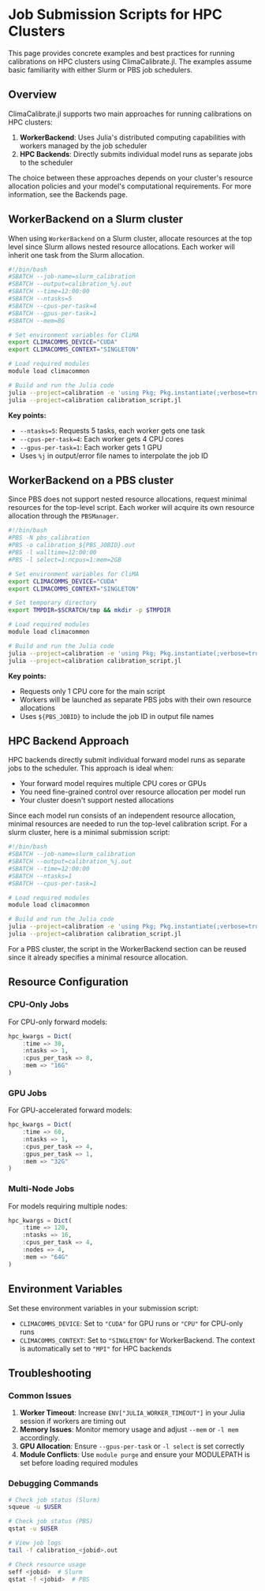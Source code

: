 # Job Submission Scripts for HPC Clusters

This page provides concrete examples and best practices for running calibrations on HPC clusters using ClimaCalibrate.jl. The examples assume basic familiarity with either Slurm or PBS job schedulers.

## Overview

ClimaCalibrate.jl supports two main approaches for running calibrations on HPC clusters:

1. **WorkerBackend**: Uses Julia's distributed computing capabilities with workers managed by the job scheduler
2. **HPC Backends**: Directly submits individual model runs as separate jobs to the scheduler

The choice between these approaches depends on your cluster's resource allocation policies and your model's computational requirements.
For more information, see the Backends page.

## WorkerBackend on a Slurm cluster

When using `WorkerBackend` on a Slurm cluster, allocate resources at the top level since Slurm allows nested resource allocations. Each worker will inherit one task from the Slurm allocation.

```bash
#!/bin/bash
#SBATCH --job-name=slurm_calibration
#SBATCH --output=calibration_%j.out
#SBATCH --time=12:00:00
#SBATCH --ntasks=5
#SBATCH --cpus-per-task=4
#SBATCH --gpus-per-task=1
#SBATCH --mem=8G

# Set environment variables for CliMA
export CLIMACOMMS_DEVICE="CUDA"
export CLIMACOMMS_CONTEXT="SINGLETON"

# Load required modules
module load climacommon

# Build and run the Julia code
julia --project=calibration -e 'using Pkg; Pkg.instantiate(;verbose=true)'
julia --project=calibration calibration_script.jl
```

**Key points:**
- `--ntasks=5`: Requests 5 tasks, each worker gets one task
- `--cpus-per-task=4`: Each worker gets 4 CPU cores
- `--gpus-per-task=1`: Each worker gets 1 GPU
- Uses `%j` in output/error file names to interpolate the job ID

## WorkerBackend on a PBS cluster

Since PBS does not support nested resource allocations, request minimal resources for the top-level script. Each worker will acquire its own resource allocation through the `PBSManager`.

```bash
#!/bin/bash
#PBS -N pbs_calibration
#PBS -o calibration_${PBS_JOBID}.out
#PBS -l walltime=12:00:00
#PBS -l select=1:ncpus=1:mem=2GB

# Set environment variables for CliMA
export CLIMACOMMS_DEVICE="CUDA"
export CLIMACOMMS_CONTEXT="SINGLETON"

# Set temporary directory
export TMPDIR=$SCRATCH/tmp && mkdir -p $TMPDIR

# Load required modules
module load climacommon

# Build and run the Julia code
julia --project=calibration -e 'using Pkg; Pkg.instantiate(;verbose=true)'
julia --project=calibration calibration_script.jl
```

**Key points:**
- Requests only 1 CPU core for the main script
- Workers will be launched as separate PBS jobs with their own resource allocations
- Uses `${PBS_JOBID}` to include the job ID in output file names

## HPC Backend Approach

HPC backends directly submit individual forward model runs as separate jobs to the scheduler. This approach is ideal when:
- Your forward model requires multiple CPU cores or GPUs
- You need fine-grained control over resource allocation per model run
- Your cluster doesn't support nested allocations

Since each model run consists of an independent resource allocation, minimal resources are needed to run the top-level calibration script.
For a slurm cluster, here is a minimal submission script:
```bash
#!/bin/bash
#SBATCH --job-name=slurm_calibration
#SBATCH --output=calibration_%j.out
#SBATCH --time=12:00:00
#SBATCH --ntasks=1
#SBATCH --cpus-per-task=1

# Load required modules
module load climacommon

# Build and run the Julia code
julia --project=calibration -e 'using Pkg; Pkg.instantiate(;verbose=true)'
julia --project=calibration calibration_script.jl
```
For a PBS cluster, the script in the WorkerBackend section can be reused since it already specifies a minimal resource allocation.

## Resource Configuration

### CPU-Only Jobs

For CPU-only forward models:

```julia
hpc_kwargs = Dict(
    :time => 30,
    :ntasks => 1,
    :cpus_per_task => 8,
    :mem => "16G"
)
```

### GPU Jobs

For GPU-accelerated forward models:

```julia
hpc_kwargs = Dict(
    :time => 60,
    :ntasks => 1,
    :cpus_per_task => 4,
    :gpus_per_task => 1,
    :mem => "32G"
)
```

### Multi-Node Jobs

For models requiring multiple nodes:

```julia
hpc_kwargs = Dict(
    :time => 120,
    :ntasks => 16,
    :cpus_per_task => 4,
    :nodes => 4,
    :mem => "64G"
)
```

## Environment Variables

Set these environment variables in your submission script:

- `CLIMACOMMS_DEVICE`: Set to `"CUDA"` for GPU runs or `"CPU"` for CPU-only runs
- `CLIMACOMMS_CONTEXT`: Set to `"SINGLETON"` for WorkerBackend. The context is automatically set to `"MPI"` for HPC backends

## Troubleshooting

### Common Issues

1. **Worker Timeout**: Increase `ENV["JULIA_WORKER_TIMEOUT"]` in your Julia session if workers are timing out
2. **Memory Issues**: Monitor memory usage and adjust `--mem` or `-l mem` accordingly. 
3. **GPU Allocation**: Ensure `--gpus-per-task` or `-l select` is set correctly
4. **Module Conflicts**: Use `module purge` and ensure your MODULEPATH is set before loading required modules

### Debugging Commands

```bash
# Check job status (Slurm)
squeue -u $USER

# Check job status (PBS)
qstat -u $USER

# View job logs
tail -f calibration_<jobid>.out

# Check resource usage
seff <jobid>  # Slurm
qstat -f <jobid>  # PBS
```
